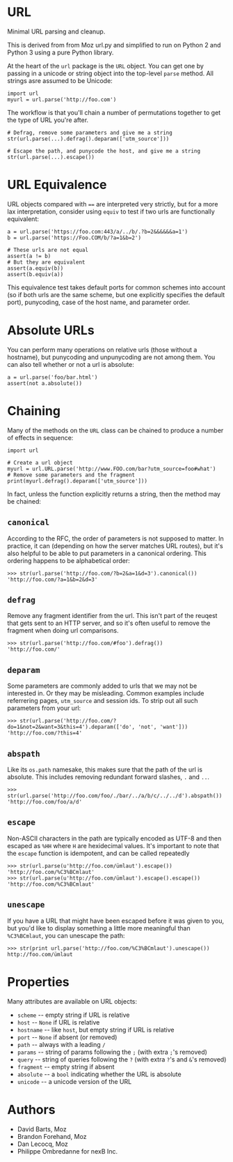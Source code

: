 URL
===
Minimal URL parsing and cleanup.

This is derived from from Moz url.py and simplified to run on Python 2 and
Python 3 using a pure Python library.


At the heart of the `url` package is the `URL` object. You can get one by
passing in a unicode or string object into the top-level `parse` method. All
strings asre assumed to be Unicode:

    import url
    myurl = url.parse('http://foo.com')

The workflow is that you'll chain a number of permutations together to get the type
of URL you're after.

    # Defrag, remove some parameters and give me a string
    str(url.parse(...).defrag().deparam(['utm_source']))

    # Escape the path, and punycode the host, and give me a string
    str(url.parse(...).escape())


URL Equivalence
===============
URL objects compared with `==` are interpreted very strictly, but for a more
lax interpretation, consider using `equiv` to test if two urls are functionally
equivalent:

    a = url.parse('https://foo.com:443/a/../b/.?b=2&&&&&&a=1')
    b = url.parse('https://Foo.COM/b/?a=1&b=2')

    # These urls are not equal
    assert(a != b)
    # But they are equivalent
    assert(a.equiv(b))
    assert(b.equiv(a))

This equivalence test takes default ports for common schemes into account (so
if both urls are the same scheme, but one explicitly specifies the default
port), punycoding, case of the host name, and parameter order.


Absolute URLs
=============
You can perform many operations on relative urls (those without a hostname),
but punycoding and unpunycoding are not among them. You can also tell whether
or not a url is absolute:

    a = url.parse('foo/bar.html')
    assert(not a.absolute())


Chaining
========
Many of the methods on the `URL` class can be chained to produce a number of
effects in sequence:

    import url

    # Create a url object
    myurl = url.URL.parse('http://www.FOO.com/bar?utm_source=foo#what')
    # Remove some parameters and the fragment
    print(myurl.defrag().deparam(['utm_source']))

In fact, unless the function explicitly returns a string, then the method may
be chained:

`canonical`
-----------
According to the RFC, the order of parameters is not supposed to matter. In
practice, it can (depending on how the server matches URL routes), but it's
also helpful to be able to put parameters in a canonical ordering. This
ordering happens to be alphabetical order:

    >>> str(url.parse('http://foo.com/?b=2&a=1&d=3').canonical())
    'http://foo.com/?a=1&b=2&d=3'

`defrag`
--------
Remove any fragment identifier from the url. This isn't part of the reuqest
that gets sent to an HTTP server, and so it's often useful to remove the 
fragment when doing url comparisons.

    >>> str(url.parse('http://foo.com/#foo').defrag())
    'http://foo.com/'

`deparam`
---------
Some parameters are commonly added to urls that we may not be interested in. Or
they may be misleading. Common examples include referrering pages, `utm_source`
and session ids. To strip out all such parameters from your url:

    >>> str(url.parse('http://foo.com/?do=1&not=2&want=3&this=4').deparam(['do', 'not', 'want']))
    'http://foo.com/?this=4'

`abspath`
---------
Like its `os.path` namesake, this makes sure that the path of the url is
absolute. This includes removing redundant forward slashes, `.` and `..`.

    >>> str(url.parse('http://foo.com/foo/./bar/../a/b/c/../../d').abspath())
    'http://foo.com/foo/a/d'

`escape`
--------
Non-ASCII characters in the path are typically encoded as UTF-8 and then
escaped as `%HH` where `H` are hexidecimal values. It's important to note that
the `escape` function is idempotent, and can be called repeatedly

    >>> str(url.parse(u'http://foo.com/ümlaut').escape())
    'http://foo.com/%C3%BCmlaut'
    >>> str(url.parse(u'http://foo.com/ümlaut').escape().escape())
    'http://foo.com/%C3%BCmlaut'

`unescape`
----------
If you have a URL that might have been escaped before it was given to you, but
you'd like to display something a little more meaningful than `%C3%BCmlaut`, 
you can unescape the path:

    >>> str(print url.parse('http://foo.com/%C3%BCmlaut').unescape())
    http://foo.com/ümlaut


Properties
==========
Many attributes are available on URL objects:

- `scheme` -- empty string if URL is relative
- `host` -- `None` if URL is relative
- `hostname` -- like `host`, but empty string if URL is relative
- `port` -- `None` if absent (or removed)
- `path` -- always with a leading `/`
- `params` -- string of params following the `;` (with extra `;`'s removed)
- `query` -- string of queries following the `?` (with extra `?`'s and `&`'s removed)
- `fragment` -- empty string if absent
- `absolute` -- a `bool` indicating whether the URL is absolute
- `unicode` -- a unicode version of the URL


Authors
=======

- David Barts, Moz
- Brandon Forehand, Moz
- Dan Lecocq, Moz
- Philippe Ombredanne for nexB Inc.
